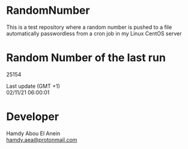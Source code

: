 # RandomNumber    
This is a test repository where a random number is pushed to a file automatically passwordless from a cron job in my Linux CentOS server    
# Random Number of the last run   
25154
      
Last update (GMT +1)    
02/11/21 06:00:01
# Developer    
Hamdy Abou El Anein   
hamdy.aea@protonmail.com
